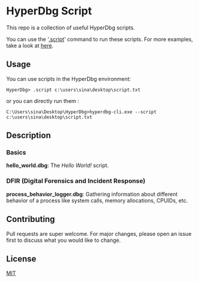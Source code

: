 # HyperDbg Script

This repo is a collection of useful HyperDbg scripts. 

You can use the '[.script](https://docs.hyperdbg.com/commands/meta-commands/.script)' command to run these scripts. For more examples, take a look at [here](https://docs.hyperdbg.com/using-hyperdbg/examples/running-hyperdbg-script).

## Usage

You can use scripts in the HyperDbg environment:

```
HyperDbg> .script c:\users\sina\desktop\script.txt
```

or you can directly run them :
```
C:\Users\sina\Desktop\HyperDbg>hyperdbg-cli.exe --script c:\users\sina\desktop\script.txt
```
## Description

### Basics
**hello_world.dbg**: The *Hello World!* script.

### DFIR (Digital Forensics and Incident Response)
**process_behavior_logger.dbg**: Gathering information about different behavior of a process like system calls, memory allocations, CPUIDs, etc.

## Contributing
Pull requests are super welcome. For major changes, please open an issue first to discuss what you would like to change.

## License
[MIT](https://choosealicense.com/licenses/mit/)
